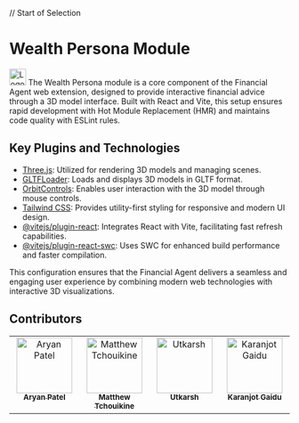 // Start of Selection
# Wealth Persona Module
<img src='/FinancialAgent/wealth-persona/public/icons/wealth_persona_logo.png' width=30px height=30px alt='Logo'>
The Wealth Persona module is a core component of the Financial Agent web extension, designed to provide interactive financial advice through a 3D model interface. Built with React and Vite, this setup ensures rapid development with Hot Module Replacement (HMR) and maintains code quality with ESLint rules.

## Key Plugins and Technologies

- [Three.js](https://threejs.org/): Utilized for rendering 3D models and managing scenes.
- [GLTFLoader](https://threejs.org/docs/#examples/en/loaders/GLTFLoader): Loads and displays 3D models in GLTF format.
- [OrbitControls](https://threejs.org/docs/#examples/en/controls/OrbitControls): Enables user interaction with the 3D model through mouse controls.
- [Tailwind CSS](https://tailwindcss.com/): Provides utility-first styling for responsive and modern UI design.
- [@vitejs/plugin-react](https://github.com/vitejs/vite-plugin-react): Integrates React with Vite, facilitating fast refresh capabilities.
- [@vitejs/plugin-react-swc](https://github.com/vitejs/vite-plugin-react-swc): Uses SWC for enhanced build performance and faster compilation.

This configuration ensures that the Financial Agent delivers a seamless and engaging user experience by combining modern web technologies with interactive 3D visualizations.

## Contributors
<table>
  <tbody>
    <tr>
      <td align="center" valign="top" width="14.28%"><a href="https://github.com/aryanp05"><img src="https://avatars.githubusercontent.com/u/157305621?v=4" width="100px;" alt="Aryan Patel"/><br /><sub><b>Aryan Patel</b></sub></a><br /></td>
      <td align="center" valign="top" width="14.28%"><a href="https://github.com/matt4tch"><img src="https://avatars.githubusercontent.com/u/107216405?v=4" width="100px" alt="Matthew Tchouikine"/><br /><sub><b>Matthew Tchouikine</b></sub></a><br /></td>
      <td align="center" valign="top" width="14.28%"><a href="https://github.com/utkarshg20"><img src="https://avatars.githubusercontent.com/u/88526325?v=4" width="100px;" alt="Utkarsh"/><br /><sub><b>Utkarsh</b></sub></a><br /></td>
      <td align="center" valign="top" width="14.28%"><a href="https://github.com/karanjot-gaidu"><img src="https://avatars.githubusercontent.com/u/90838376?v=4" width="100px;" alt="Karanjot Gaidu"/><br /><sub><b>Karanjot Gaidu</b></sub></a><br /></td>
    </tr>
  </tbody>
</table>
